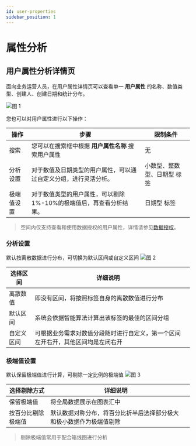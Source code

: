 ```yaml
---
id: user-properties
sidebar_position: 1
---
```


# 属性分析

## 用户属性分析详情页[](#yong-hu-shu-xing-xiang-qing-ye)

面向业务运营人员，在用户属性详情页可以查看单一  **用户属性** 的名称、数值类型、创建人、创建日期和统计分布。

![图 1](/img/3c26cc939579aa976463297c958e5bbf8a670d8731d55b55e11fc0278a5671cf.png)  


您也可以对用户属性进行以下操作：

| 操作     | 步骤                                                   | 限制条件 |
| -------- | ------------------------------------------------------ | -------- |
| 搜索     | 您可以在搜索框中根据 **用户属性名称** 搜索用户属性     | 无       |
| 分析设置     | 对于数值及日期类型的用户属性，可以通过自定义分组，进行灵活分析。     | 小数型、整数型、日期型 标签      |
| 极端值设置     | 对于数值类型的用户属性，可以剔除1%-10%的极端值后，再查看分析结果。     | 日期型 标签      |

> 空间内仅支持查看和使用数据授权的用户属性，详情请参见[数据授权](../../product-manual/enterprise-management/project-manage/data-authorization)。

### 分析设置

默认按离散数据进行分布，可切换为默认区间或自定义区间
![图 2](/img/ff184ce8d9a5620c308d18e976e110e21c5d77db2bc14e7de15ddf4773bac8ef.png)  

| 选择区间     | 详细说明                                                   |  |
| -------- | ------------------------------------------------------ | -------- |
| 离散数值     | 即没有区间，将按照标签自身的离散数值进行分布 |      |
| 默认区间     | 系统会依据智能算法计算出该标签的最佳的区间分组 |    |
| 自定义区间     | 可根据业务需求对数值分段随时进行自定义，第一个区间左开右开，其他区间均是左闭右开  |    |

### 极端值设置

默认保留极端值进行计算，可剔除一定比例的极端值
![图 3](/img/0926f316eb76e60260f15beefb2205056e03a141168272c82909b77804ba7e09.png)  


| 选择剔除方式     | 详细说明                                                   |  |
| -------- | ------------------------------------------------------ | -------- |
| 保留极端值     | 将全局数据展示在图表汇中 |      |
| 按百分比剔除极端值     | 默认数据对称分布，将百分比折半后选择部分极大和极小数据作为极端值剔除 |    |
> 剔除极端值常用于配合箱线图进行分析

